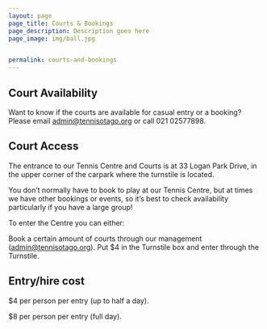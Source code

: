 ```yaml
---
layout: page
page_title: Courts & Bookings
page_description: Description goes here
page_image: img/ball.jpg


permalink: courts-and-bookings
---
```


## Court Availability

Want to know if the courts are available for casual entry or a booking? Please email admin@tennisotago.org or call 021 02577898.



## Court Access

The entrance to our Tennis Centre and Courts is at 33 Logan Park Drive, in the upper corner of the carpark where the turnstile is located.

You don’t normally have to book to play at our Tennis Centre, but at times we have other bookings or events, so it’s best to check availability particularly if you have a large group!

To enter the Centre you can either:

Book a certain amount of courts through our management (admin@tennisotago.org).
Put $4 in the Turnstile box and enter through the Turnstile.

## Entry/hire cost

$4 per person per entry (up to half a day).

$8 per person per entry (full day).
